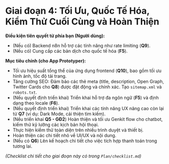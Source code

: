 
# Giai đoạn 4: Tối Ưu, Quốc Tế Hóa, Kiểm Thử Cuối Cùng và Hoàn Thiện

**Điều kiện tiên quyết từ phía bạn (Người dùng):**
-   (Nếu có) Backend n8n hỗ trợ các tính năng như rate limiting (**Q9**).
-   (Nếu có) Cung cấp các bản dịch cho quốc tế hóa (**F5**).

**Mục tiêu chính (cho App Prototyper):**
- Tối ưu hiệu suất tổng thể của ứng dụng frontend (**Q10**), bao gồm tối ưu hình ảnh, tốc độ tải trang.
- Tăng cường SEO: Đảm bảo các thẻ meta (title, description, Open Graph, Twitter Cards cho **Q8**) được đặt động và chính xác. Tạo `sitemap.xml` và `robots.txt`.
- (Nếu quyết định triển khai) Triển khai hỗ trợ đa ngôn ngữ (**F5**) và định dạng theo locale (**F6**).
- (Nếu quyết định triển khai) Triển khai các tính năng UX nâng cao còn lại từ **Q7** (ví dụ: Dark Mode, cải thiện tìm kiếm).
- (Nếu triển khai **Q5 - GĐ2**) Hoàn thiện và tối ưu Genkit flow cho chatbot, kiểm thử kỹ lưỡng các kịch bản hội thoại.
- Thực hiện kiểm thử toàn diện trên nhiều trình duyệt và thiết bị.
- Hoàn thiện các chi tiết nhỏ về UI/UX và nội dung.
- (Nếu có **Q6**) Lên kế hoạch chi tiết cho việc tích hợp thanh toán trong tương lai.

*(Checklist chi tiết cho giai đoạn này có trong `Plan/checklist.md`)*

    